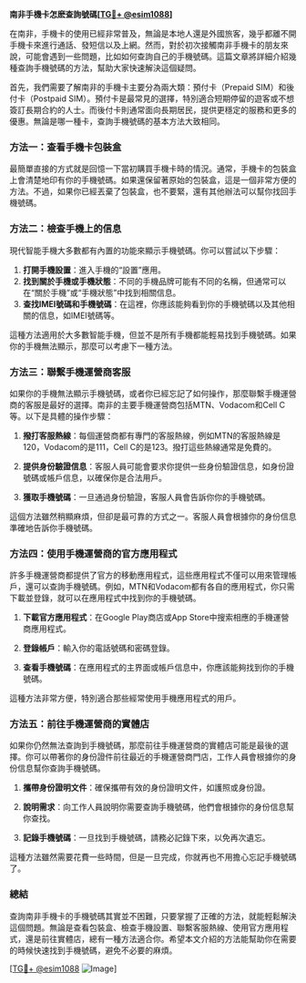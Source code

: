 **南非手機卡怎麽查詢號碼[[TG💪+ @esim1088](https://t.me/s/esim1088)]**

在南非，手機卡的使用已經非常普及，無論是本地人還是外國旅客，幾乎都離不開手機卡來進行通話、發短信以及上網。然而，對於初次接觸南非手機卡的朋友來說，可能會遇到一些問題，比如如何查詢自己的手機號碼。這篇文章將詳細介紹幾種查詢手機號碼的方法，幫助大家快速解決這個疑問。

首先，我們需要了解南非的手機卡主要分為兩大類：預付卡（Prepaid SIM）和後付卡（Postpaid SIM）。預付卡是最常見的選擇，特別適合短期停留的遊客或不想簽訂長期合約的人士。而後付卡則通常面向長期居民，提供更穩定的服務和更多的優惠。無論是哪一種卡，查詢手機號碼的基本方法大致相同。

### 方法一：查看手機卡包裝盒

最簡單直接的方式就是回憶一下當初購買手機卡時的情況。通常，手機卡的包裝盒上會清楚地印有你的手機號碼。如果還保留著原始的包裝盒，這是一個非常方便的方法。不過，如果你已經丟棄了包裝盒，也不要緊，還有其他辦法可以幫你找回手機號碼。

### 方法二：檢查手機上的信息

現代智能手機大多數都有內置的功能來顯示手機號碼。你可以嘗試以下步驟：

1. **打開手機設置**：進入手機的“設置”應用。
2. **找到關於手機或手機狀態**：不同的手機品牌可能有不同的名稱，但通常可以在“關於手機”或“手機狀態”中找到相關信息。
3. **查找IMEI號碼和手機號碼**：在這裡，你應該能夠看到你的手機號碼以及其他相關的信息，如IMEI號碼等。

這種方法適用於大多數智能手機，但並不是所有手機都能輕易找到手機號碼。如果你的手機無法顯示，那麼可以考慮下一種方法。

### 方法三：聯繫手機運營商客服

如果你的手機無法顯示手機號碼，或者你已經忘記了如何操作，那麼聯繫手機運營商的客服是最好的選擇。南非的主要手機運營商包括MTN、Vodacom和Cell C等。以下是具體的操作步驟：

1. **撥打客服熱線**：每個運營商都有專門的客服熱線，例如MTN的客服熱線是120，Vodacom的是111，Cell C的是123。撥打這些熱線通常是免費的。
   
2. **提供身份驗證信息**：客服人員可能會要求你提供一些身份驗證信息，如身份證號碼或帳戶信息，以確保你是合法用戶。

3. **獲取手機號碼**：一旦通過身份驗證，客服人員會告訴你你的手機號碼。

這個方法雖然稍顯麻煩，但卻是最可靠的方式之一。客服人員會根據你的身份信息準確地告訴你手機號碼。

### 方法四：使用手機運營商的官方應用程式

許多手機運營商都提供了官方的移動應用程式，這些應用程式不僅可以用來管理帳戶，還可以查詢手機號碼。例如，MTN和Vodacom都有各自的應用程式，你只需下載並登錄，就可以在應用程式中找到你的手機號碼。

1. **下載官方應用程式**：在Google Play商店或App Store中搜索相應的手機運營商應用程式。
   
2. **登錄帳戶**：輸入你的電話號碼和密碼登錄。

3. **查看手機號碼**：在應用程式的主界面或帳戶信息中，你應該能夠找到你的手機號碼。

這種方法非常方便，特別適合那些經常使用手機應用程式的用戶。

### 方法五：前往手機運營商的實體店

如果你仍然無法查詢到手機號碼，那麼前往手機運營商的實體店可能是最後的選擇。你可以帶著你的身份證件前往最近的手機運營商門店，工作人員會根據你的身份信息幫你查詢手機號碼。

1. **攜帶身份證明文件**：確保攜帶有效的身份證明文件，如護照或身份證。

2. **說明需求**：向工作人員說明你需要查詢手機號碼，他們會根據你的身份信息幫你查找。

3. **記錄手機號碼**：一旦找到手機號碼，請務必記錄下來，以免再次遺忘。

這種方法雖然需要花費一些時間，但是一旦完成，你就再也不用擔心忘記手機號碼了。

### 總結

查詢南非手機卡的手機號碼其實並不困難，只要掌握了正確的方法，就能輕鬆解決這個問題。無論是查看包裝盒、檢查手機設置、聯繫客服熱線、使用官方應用程式，還是前往實體店，總有一種方法適合你。希望本文介紹的方法能幫助你在需要的時候快速找到手機號碼，避免不必要的麻煩。

[[TG💪+ @esim1088](https://t.me/s/esim1088) ![Image](https://i.postimg.cc/4NQfJmqS/Snipaste-2025-05-13-00-14-12.png)]